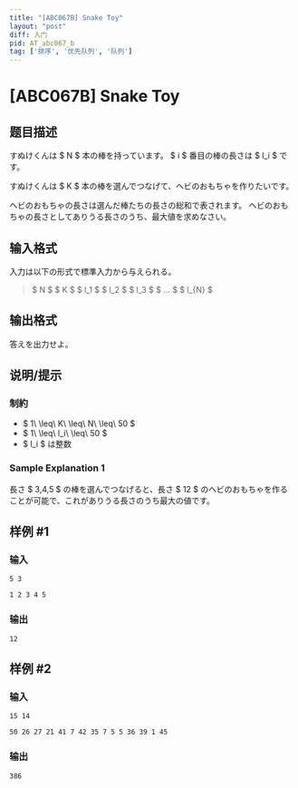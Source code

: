 ```yaml
---
title: "[ABC067B] Snake Toy"
layout: "post"
diff: 入门
pid: AT_abc067_b
tag: ['排序', '优先队列', '队列']
---
```


# [ABC067B] Snake Toy

## 题目描述

[problemUrl]: https://atcoder.jp/contests/abc067/tasks/abc067_b

すぬけくんは $ N $ 本の棒を持っています。 $ i $ 番目の棒の長さは $ l_i $ です。

すぬけくんは $ K $ 本の棒を選んでつなげて、ヘビのおもちゃを作りたいです。

ヘビのおもちゃの長さは選んだ棒たちの長さの総和で表されます。 ヘビのおもちゃの長さとしてありうる長さのうち、最大値を求めなさい。

## 输入格式

入力は以下の形式で標準入力から与えられる。

> $ N $ $ K $ $ l_1 $ $ l_2 $ $ l_3 $ $ ... $ $ l_{N} $

## 输出格式

答えを出力せよ。

## 说明/提示

### 制約

- $ 1\ \leq\ K\ \leq\ N\ \leq\ 50 $
- $ 1\ \leq\ l_i\ \leq\ 50 $
- $ l_i $ は整数

### Sample Explanation 1

長さ $ 3,4,5 $ の棒を選んでつなげると、長さ $ 12 $ のヘビのおもちゃを作ることが可能で、これがありうる長さのうち最大の値です。

## 样例 #1

### 输入

```
5 3
1 2 3 4 5
```

### 输出

```
12
```

## 样例 #2

### 输入

```
15 14
50 26 27 21 41 7 42 35 7 5 5 36 39 1 45
```

### 输出

```
386
```

